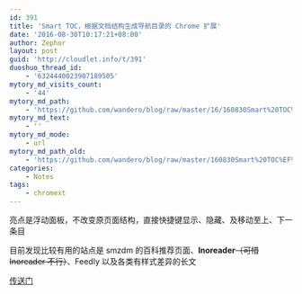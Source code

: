 ```yaml
---
id: 391
title: 'Smart TOC，根据文档结构生成导航目录的 Chrome 扩展'
date: '2016-08-30T10:17:21+08:00'
author: Zephur
layout: post
guid: 'http://cloudlet.info/t/391'
duoshuo_thread_id:
    - '6324440023907189505'
mytory_md_visits_count:
    - '44'
mytory_md_path:
    - 'https://github.com/wandero/blog/raw/master/16/160830Smart%20TOC%EF%BC%8C%E6%A0%B9%E6%8D%AE%E6%96%87%E6%A1%A3%E7%BB%93%E6%9E%84%E7%94%9F%E6%88%90%E5%AF%BC%E8%88%AA%E7%9B%AE%E5%BD%95%E7%9A%84%20Chrome%20%E6%89%A9%E5%B1%95.md'
mytory_md_text:
    - ''
mytory_md_mode:
    - url
mytory_md_path_old:
    - 'https://github.com/wandero/blog/raw/master/160830Smart%20TOC%EF%BC%8C%E6%A0%B9%E6%8D%AE%E6%96%87%E6%A1%A3%E7%BB%93%E6%9E%84%E7%94%9F%E6%88%90%E5%AF%BC%E8%88%AA%E7%9B%AE%E5%BD%95%E7%9A%84%20Chrome%20%E6%89%A9%E5%B1%95.md'
categories:
    - Notes
tags:
    - chromext
---
```


亮点是浮动面板，不改变原页面结构，直接快捷键显示、隐藏、及移动至上、下一条目

目前发现比较有用的站点是 smzdm 的百科推荐页面、**Inoreader**<del>（可惜 Inoreader 不行）</del>、Feedly 以及各类有样式差异的长文

[传送门](https://chrome.google.com/webstore/detail/smart-toc/lifgeihcfpkmmlfjbailfpfhbahhibba)